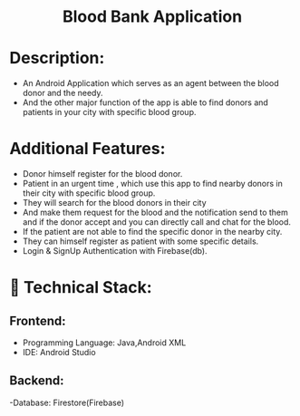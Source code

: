 <h1 align="center">
 Blood Bank Application
</h1>

# Description:

- An Android Application which serves as an agent between the blood donor and the needy.
- And the other major function of the app is able to find donors and patients in your city with specific blood group.

# Additional Features:

- Donor himself register for the blood donor.
- Patient in an urgent time , which use this app to find nearby donors in their city with specific blood group.
- They will search for the blood donors in their city
- And make them request for the blood and the notification send to them and if the donor accept and you can directly call and chat for the blood.
- If the patient are not able to find the specific donor in the nearby city.
- They can himself register as  patient with some specific details.
- Login & SignUp Authentication with Firebase(db).

# 🚀 Technical Stack:

## Frontend:
- Programming Language: Java,Android XML
- IDE: Android Studio


## Backend:
-Database: Firestore(Firebase)
